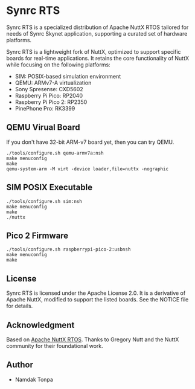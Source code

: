 # Synrc RTS

Synrc RTS is a specialized distribution of Apache NuttX RTOS
tailored for needs of Synrc Skynet application,
supporting a curated set of hardware platforms.

Synrc RTS is a lightweight fork of NuttX, optimized
to support specific boards for real-time applications.
It retains the core functionality of NuttX
while focusing on the following platforms:

* SIM: POSIX-based simulation environment
* QEMU: ARMv7-A virtualization
* Sony Spresense: CXD5602
* Raspberry Pi Pico: RP2040
* Raspberry Pi Pico 2: RP2350
* PinePhone Pro: RK3399

## QEMU Virual Board

If you don't have 32-bit ARM-v7 board yet, then you can try QEMU.

```
./tools/configure.sh qemu-armv7a:nsh
make menuconfig
make
qemu-system-arm -M virt -device loader,file=nuttx -nographic
```

## SIM POSIX Executable

```
./tools/configure.sh sim:nsh
make menuconfig
make
./nuttx
```

## Pico 2 Firmware

```
./tools/configure.sh raspberrypi-pico-2:usbnsh
make menuconfig
make
```

## License

Synrc RTS is licensed under the Apache License 2.0.
It is a derivative of Apache NuttX,
modified to support the listed boards.
See the NOTICE file for details.

## Acknowledgment

Based on <a href="https://nuttx.apache.org/">Apache NuttX RTOS</a>.
Thanks to Gregory Nutt and the NuttX community for their foundational work.

## Author

* Namdak Tonpa
